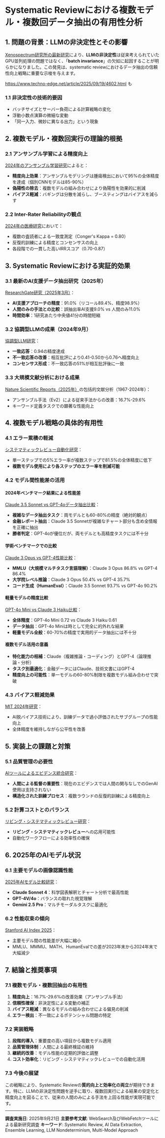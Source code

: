 # Systematic Reviewにおける複数モデル・複数回データ抽出の有用性分析

## 1. 問題の背景：LLMの非決定性とその影響

[Xenospectrum研究所の最新研究](https://xenospectrum.com/thinking-machines-lab-llm-nondeterminism-batch-invariance/)により、**LLMの非決定性**は従来考えられていたGPU並列処理の問題ではなく、「**batch invariance**」の欠如に起因することが明らかになりました。この発見は、systematic reviewにおけるデータ抽出の信頼性向上戦略に重要な示唆を与えます。

https://www.techno-edge.net/article/2025/09/19/4602.html も

### 1.1 非決定性の技術的要因
- バッチサイズとサーバー負荷による計算戦略の変化
- 浮動小数点演算の微細な変動
- 「同一入力、微妙に異なる出力」という現象

## 2. 複数モデル・複数回実行の理論的根拠

### 2.1 アンサンブル学習による精度向上
[2024年のアンサンブル学習研究](https://www.nature.com/articles/s41598-025-94551-8)によると：
- **精度向上効果**：アンサンブルモデリングは腫瘍検出において95%の全体精度を達成（個別CNNモデルは85-90%）
- **偽陽性の除去**：複数モデルの組み合わせにより偽陽性を効果的に削減
- **バイアス軽減**：バギングは分散を減らし、ブースティングはバイアスを減らす

### 2.2 Inter-Rater Reliabilityの観点
[2024年の医療研究](https://pmc.ncbi.nlm.nih.gov/articles/PMC11029337/)において：
- 複数の査読者による一致度測定（Conger's Kappa = 0.80）
- 反復的訓練による精度とコンセンサスの向上
- 各段階での一貫した高いIRRスコア（0.70-0.87）

## 3. Systematic Reviewにおける実証的効果

### 3.1 最新のAI支援データ抽出研究（2025年）
[ResearchGate研究（2025年3月）](https://www.researchgate.net/publication/390116868_AI-Assisted_Data_Extraction_with_a_Large_Language_Model_A_Study_Within_Reviews)：
- **AI支援アプローチの精度**：91.0%（リコール89.4%、精度98.9%）
- **人間のみの手法との比較**：誤抽出率AI支援9.0% vs 人間のみ11.0%
- **時間効率**：1研究あたり中央値41分の時間短縮

### 3.2 協調型LLMの成果（2024年9月）
[協調型LLM研究](https://www.researchgate.net/publication/384279427_Collaborative_Large_Language_Models_for_Automated_Data_Extraction_in_Living_Systematic_Reviews)：
- **一致応答**：0.94の精度達成
- **不一致応答の改善**：相互批評により0.41-0.50から0.76へ精度向上
- **コンセンサス形成**：不一致応答の51%が相互批評後に一致

### 3.3 大規模文献分析における成果
[Nature Scientific Reports（2025年）](https://www.nature.com/articles/s41598-025-94551-8)の包括的文献分析（1967-2024年）：
- アンサンブル手法（Ev2）による従来手法からの改善：16.7%-29.6%
- キーワード定義タスクでの顕著な性能向上

## 4. 複数モデル戦略の具体的有用性

### 4.1 エラー累積の軽減
[システマティックレビュー自動化研究](https://systematicreviewsjournal.biomedcentral.com/articles/10.1186/s13643-024-02682-2)：
- 単一ステップでの5%エラー率が複数ステップで81.5%の全体精度に低下
- **複数モデル使用により各ステップのエラー率を削減可能**

### 4.2 モデル間性能差の活用

#### 2024年ベンチマーク結果による性能差
[Claude 3.5 Sonnet vs GPT-4oデータ抽出比較](https://www.vellum.ai/blog/claude-3-5-sonnet-vs-gpt4o)：
- **複雑なデータ抽出タスク**：両モデルとも60-80%の精度（絶対的観点）
- **金融レポート抽出**：Claude 3.5 Sonnetが複雑なチャート部分も含め全情報を正確に抽出
- **勝者判定**：GPT-4oが優位だが、両モデルとも高精度タスクには不十分

#### 学術ベンチマークでの比較
[Claude 3 Opus vs GPT-4性能比較](https://blog.promptlayer.com/comparing-frontier-models-claude-3-opus-vs-gpt-4/)：
- **MMLU（大規模マルチタスク言語理解）**：Claude 3 Opus 86.8% vs GPT-4 86.4%
- **大学院レベル推論**：Claude 3 Opus 50.4% vs GPT-4 35.7%
- **コード生成（HumanEval）**：Claude 3.5 Sonnet 93.7% vs GPT-4o 90.2%

#### 軽量モデルの精度比較
[GPT-4o Mini vs Claude 3 Haiku比較](https://www.vellum.ai/blog/gpt-4o-mini-v-s-claude-3-haiku-v-s-gpt-3-5-turbo-a-comparison)：
- **全体精度**：GPT-4o Mini 0.72 vs Claude 3 Haiku 0.61
- **データ抽出**：GPT-4o Miniは時として完全に的外れな結果
- **軽量モデル全般**：60-70%の精度で実用的データ抽出には不十分

#### 複数モデル活用の意義
- **特化能力の相補**：Claude（複雑推論・コーディング）とGPT-4（論理推論・分析）
- **タスク別最適化**：金融データにはClaude、技術文書にはGPT-4
- **精度向上の可能性**：単一モデルの60-80%制限を複数モデル組み合わせで突破

### 4.3 バイアス軽減効果
[MIT 2024年研究](https://news.mit.edu/2024/researchers-reduce-bias-ai-models-while-preserving-improving-accuracy-1211)：
- AI脱バイアス技術により、訓練データで過小評価されたサブグループの性能向上
- 全体精度を維持しながら公平性を改善

## 5. 実装上の課題と対策

### 5.1 品質管理の必要性
[AIツールによるエビデンス統合研究](https://libguides.kcl.ac.uk/systematicreview/ai)：
- **人間による監督の重要性**：現在のエビデンスでは人間の関与なしでのGenAI使用は支持されない
- **構造化された訓練プロセス**：複数ラウンドの反復的訓練による精度向上

### 5.2 計算コストとのバランス
[リビング・システマティックレビュー研究](https://pubmed.ncbi.nlm.nih.gov/39836495/)：
- **リビング・システマティックレビュー**への応用可能性
- 自動化ワークフローによる効率性の確保

## 6. 2025年のAIモデル状況

### 6.1 主要モデルの画像認識性能
[2025年AIモデル比較研究](https://creatoreconomy.so/p/chatgpt-vs-claude-vs-gemini-the-best-ai-model-for-each-use-case-2025)：
- **Claude Sonnet 4**：科学図表解釈とチャート分析で最高性能
- **GPT-4V/4o**：バランスの取れた視覚理解
- **Gemini 2.5 Pro**：マルチモーダルタスクに最適化

### 6.2 性能収束の傾向
[Stanford AI Index 2025](https://hai.stanford.edu/ai-index/2025-ai-index-report)：
- 主要モデル間の性能差が大幅に縮小
- MMLU、MMMU、MATH、HumanEvalでの差が2023年末から2024年末で大幅減少

## 7. 結論と推奨事項

### 7.1 複数モデル・複数回抽出の有用性
1. **精度向上**：16.7%-29.6%の改善効果（アンサンブル手法）
2. **信頼性確保**：非決定性による変動の補正
3. **バイアス軽減**：異なるモデルの組み合わせによる偏見の削減
4. **エラー検出**：不一致によるポテンシャル問題の特定

### 7.2 実装戦略
1. **段階的導入**：重要度の高い項目から複数モデル適用
2. **品質管理体制**：人間による最終検証の維持
3. **継続的改善**：モデル性能の定期的評価と調整
4. **コスト効率化**：リビング・システマティックレビューでの自動化活用

### 7.3 今後の展望
この戦略により、Systematic Reviewの**質的向上と効率化の両立**が期待できます。特に、LLMの非決定性問題を逆手に取り、複数回実行による結果の安定化と精度向上を図ることで、従来の人間のみによる手法を上回る性能が実現可能です。

---

**調査実施日**: 2025年9月21日
**主要参考文献**: WebSearch及びWebFetchツールによる最新研究調査
**キーワード**: Systematic Review, AI Data Extraction, Ensemble Learning, LLM Nondeterminism, Multi-Model Approach
